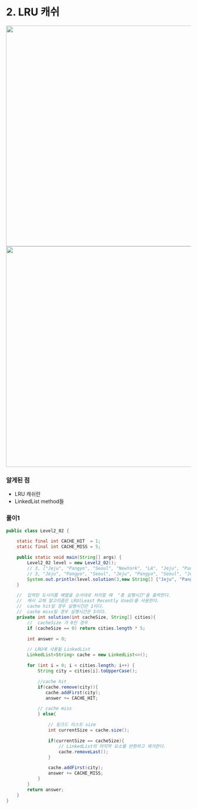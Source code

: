 # 2. LRU 캐쉬


<img width="600"  src="https://user-images.githubusercontent.com/33523029/123284638-5d524880-d547-11eb-96ac-a3260c5649af.png">

<img width="600"  src="https://user-images.githubusercontent.com/33523029/123284686-69d6a100-d547-11eb-815f-8b6c7e48ef43.png">

### 알게된 점

- LRU 캐쉬란
- LinkedList method들

### 풀이1

```java
public class Level2_02 {

    static final int CACHE_HIT  = 1;
    static final int CACHE_MISS = 5;

    public static void main(String[] args) {
        Level2_02 level = new Level2_02();
        // 3, ["Jeju", "Pangyo", "Seoul", "NewYork", "LA", "Jeju", "Pangyo", "Seoul", "NewYork", "LA"]  --> 50
        // 3, "Jeju", "Pangyo", "Seoul", "Jeju", "Pangyo", "Seoul", "Jeju", "Pangyo", "Seoul"           --> 21
        System.out.println(level.solution(3,new String[] {"Jeju", "Pangyo", "Seoul", "NewYork", "LA", "Jeju", "Pangyo", "Seoul", "NewYork", "LA"}));
    }

    //  입력된 도시이름 배열을 순서대로 처리할 떄  "총 실행시간"을 출력한다.
    //  캐시 교체 알고리즘은 LRU(Least Recently Used)를 사용한다.
    //  cache hit일 경우 실행시간은 1이다.
    //  cache miss일 경우 실행시간은 5이다.
    private int solution(int cacheSize, String[] cities){
        //  cacheSize 가 0인 경우
        if (cacheSize == 0) return cities.length * 5;

        int answer = 0;

        // LRU에 사용될 LinkedList
        LinkedList<String> cache = new LinkedList<>();

        for (int i = 0; i < cities.length; i++) {
            String city = cities[i].toUpperCase();

            //cache hit
            if(cache.remove(city)){
               cache.addFirst(city);
               answer += CACHE_HIT;

            // cache miss
            } else{

                // 링크드 리스트 size
                int currentSize = cache.size();

                if(currentSize == cacheSize){
                    // LinkedList의 마지막 요소를 반환하고 제거한다.
                    cache.removeLast();
                }

                cache.addFirst(city);
                answer += CACHE_MISS;
            }
        }
        return answer;
    }
}
```
